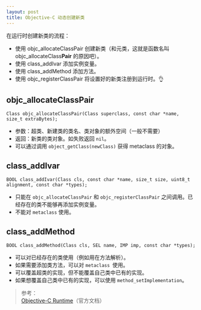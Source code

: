 ```yaml
---
layout: post
title: Objective-C 动态创建新类
---
```

在运行时创建新类的流程：
- 使用 objc_allocateClassPair 创建新类（和元类，这就是函数名叫 objc_allocateClass**Pair** 的原因吧）。
- 使用 class_addIvar 添加实例变量。
- 使用 class_addMethod 添加方法。
- 使用 objc_registerClassPair 将设置好的新类注册到运行时。👌

## objc_allocateClassPair 
```
Class objc_allocateClassPair(Class superclass, const char *name, size_t extraBytes);
```
- 参数：超类、新建类的类名、类对象的额外空间（一般不需要）
- 返回：新类的类对象。如失败返回 `nil`。
- 可以通过调用 `object_getClass(newClass)` 获得 metaclass 的对象。

## class_addIvar
```
BOOL class_addIvar(Class cls, const char *name, size_t size, uint8_t alignment, const char *types);
```
- 只能在 `objc_allocateClassPair` 和 `objc_registerClassPair` 之间调用。已经存在的类不能够再添加实例变量。
- 不能对 `metaclass` 使用。

## class_addMethod
```
BOOL class_addMethod(Class cls, SEL name, IMP imp, const char *types);
```
- 可以对已经存在的类使用（例如用在方法解析）。
- 如果需要添加类方法，可以对 `metaclass `使用。
- 可以覆盖超类的实现，但不能覆盖自己类中已有的实现。
- 如果想覆盖自己类中已有的实现，可以使用 `method_setImplementation`。

 
> 参考：   
[Objective-C Runtime](https://developer.apple.com/documentation/objectivec/objective-c_runtime?language=objc )（官方文档）
